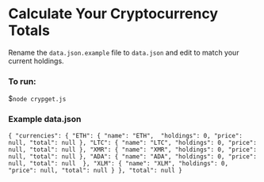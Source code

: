 # Calculate Your Cryptocurrency Totals

Rename the `data.json.example` file to `data.json` and edit to match your current holdings.

### To run:
$`node crypget.js`

### Example data.json

`{
  "currencies": {
    "ETH":
      {
        "name": "ETH", 
        "holdings": 0,
        "price": null,
        "total": null
      },
    "LTC":
      {
        "name": "LTC",
        "holdings": 0,
        "price": null,
        "total": null
      },
    "XMR":
      {
        "name": "XMR",
        "holdings": 0,
        "price": null,
        "total": null
      },
    "ADA":
      {
        "name": "ADA",
        "holdings": 0,
        "price": null,
        "total": null 
      },
    "XLM":
      {
        "name": "XLM",
        "holdings": 0,
        "price": null,
        "total": null
      }
  },
  "total": null
}`
